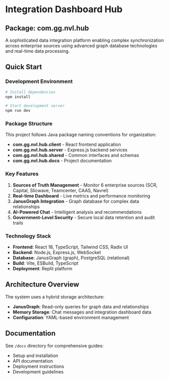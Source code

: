 # Integration Dashboard Hub
## Package: com.gg.nvl.hub

A sophisticated data integration platform enabling complex synchronization across enterprise sources using advanced graph database technologies and real-time data processing.

## Quick Start

### Development Environment
```bash
# Install dependencies
npm install

# Start development server
npm run dev
```

### Package Structure
This project follows Java package naming conventions for organization:

- **com.gg.nvl.hub.client** - React frontend application
- **com.gg.nvl.hub.server** - Express.js backend services  
- **com.gg.nvl.hub.shared** - Common interfaces and schemas
- **com.gg.nvl.hub.docs** - Project documentation

### Key Features

1. **Sources of Truth Management** - Monitor 6 enterprise sources (SCR, Capital, Slicwave, Teamcenter, CAAS, Navrel)
2. **Real-time Dashboard** - Live metrics and performance monitoring
3. **JanusGraph Integration** - Graph database for complex data relationships
4. **AI-Powered Chat** - Intelligent analysis and recommendations
5. **Government-Level Security** - Secure local data retention and audit trails

### Technology Stack

- **Frontend**: React 18, TypeScript, Tailwind CSS, Radix UI
- **Backend**: Node.js, Express.js, WebSocket
- **Database**: JanusGraph (graph), PostgreSQL (relational)  
- **Build**: Vite, ESBuild, TypeScript
- **Deployment**: Replit platform

## Architecture Overview

The system uses a hybrid storage architecture:
- **JanusGraph**: Read-only queries for graph data and relationships
- **Memory Storage**: Chat messages and integration dashboard data
- **Configuration**: YAML-based environment management

## Documentation

See `/docs` directory for comprehensive guides:
- Setup and installation
- API documentation  
- Deployment instructions
- Development guidelines